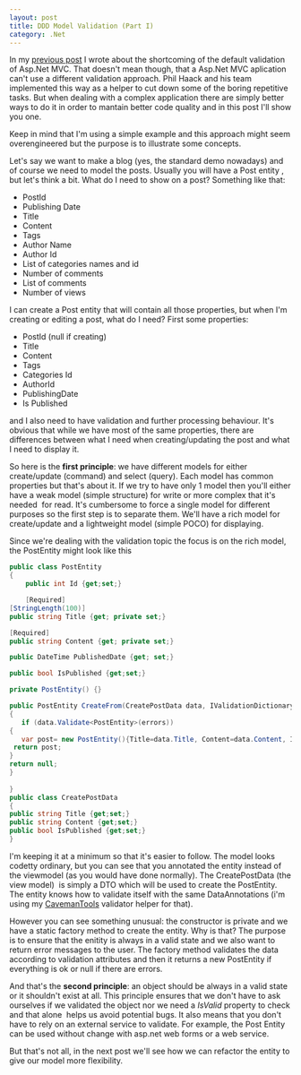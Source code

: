```yaml
---
layout: post
title: DDD Model Validation (Part I)
category: .Net
---
```


In my [previous post](http://www.sapiensworks.com/blog/post/2011/04/16/Whats-Wrong-With-Model-Validation-In-AspNet-Mvc.aspx) I wrote about the shortcoming of the default validation of Asp.Net MVC. That doesn't mean though, that a Asp.Net MVC aplication can't use a different validation approach. Phil Haack and his team implemented this way as a helper to cut down some of the boring repetitive tasks. But when dealing with a complex application there are simply better ways to do it in order to mantain better code quality and in this post I'll show you one.

 Keep in mind that I'm using a simple example and this approach might seem overengineered but the purpose is to illustrate some concepts.

 Let's say we want to make a blog (yes, the standard demo nowadays) and of course we need to model the posts. Usually you will have a Post entity , but let's think a bit. What do I need to show on a post? Something like that:

 - PostId  
- Publishing Date  
- Title  
- Content  
- Tags  
- Author Name  
- Author Id  
- List of categories names and id  
- Number of comments  
- List of comments  
- Number of views

 I can create a Post entity that will contain all those properties, but when I'm creating or editing a post, what do I need? First some properties:

 - PostId (null if creating)  
- Title  
- Content  
- Tags  
- Categories Id  
- AuthorId  
- PublishingDate  
- Is Published

 and I also need to have validation and further processing behaviour. It's obvious that while we have most of the same properties, there are differences between what I need when creating/updating the post and what I need to display it.

 So here is the **first principle**: we have different models for either create/update (command) and select (query). Each model has common properties but that's about it. If we try to have only 1 model then you'll either have a weak model (simple structure) for write or more complex that it's needed  for read. It's cumbersome to force a single model for different purposes so the first step is to separate them. We'll have a rich model for create/update and a lightweight model (simple POCO) for displaying.

 Since we're dealing with the validation topic the focus is on the rich model, the PostEntity might look like this

 

  
```csharp
public class PostEntity
{
    public int Id {get;set;}

    [Required]
[StringLength(100)]
public string Title {get; private set;}

[Required]
public string Content {get; private set;}

public DateTime PublishedDate {get; set;}

public bool IsPublished {get;set;}

private PostEntity() {}

public PostEntity CreateFrom(CreatePostData data, IValidationDictionary errors)
{
   if (data.Validate<PostEntity>(errors)) 
{
   var post= new PostEntity(){Title=data.Title, Content=data.Content, IsPublished=data.IsPublished};
 return post;
} 
return null;
}
 
}
public class CreatePostData
{
public string Title {get;set;}
public string Content {get;set;}
public bool IsPublished {get;set;}
}
```
  

 I'm keeping it at a minimum so that it's easier to follow. The model looks codetty ordinary, but you can see that you annotated the entity instead of the viewmodel (as you would have done normally). The CreatePostData (the view model)  is simply a DTO which will be used to create the PostEntity. The entity knows how to validate itself with the same DataAnnotations (i'm using my [CavemanTools](http://cavemantools.codeplex.com/) validator helper for that).

 However you can see something unusual: the constructor is private and we have a static factory method to create the entity. Why is that? The purpose is to ensure that the enitity is always in a valid state and we also want to return error messages to the user. The factory method validates the data according to validation attributes and then it returns a new PostEntity if everything is ok or null if there are errors.

 And that's the **second principle**: an object should be always in a valid state or it shouldn't exist at all. This principle ensures that we don't have to ask ourselves if we validated the object nor we need a _IsValid_ property to check and that alone  helps us avoid potential bugs. It also means that you don't have to rely on an external service to validate. For example, the Post Entity can be used without change with asp.net web forms or a web service.

 But that's not all, in the next post we'll see how we can refactor the entity to give our model more flexibility.


